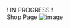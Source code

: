 ! IN PROGRESS !  
Shop Page
![image](https://github.com/user-attachments/assets/8ca8a373-4d6c-4664-9462-0e12e9371a45)
